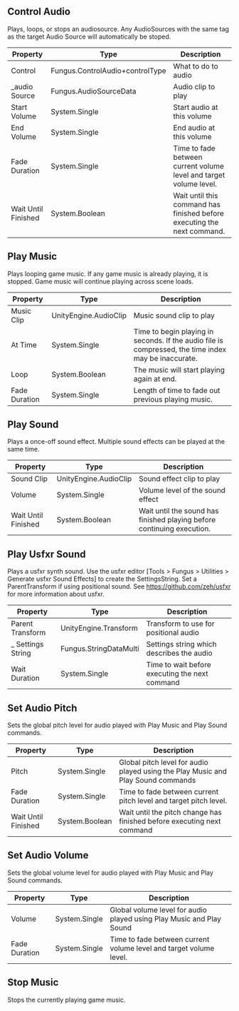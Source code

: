 ## Control Audio
Plays, loops, or stops an audiosource. Any AudioSources with the same tag as the target Audio Source will automatically be stoped.

Property | Type | Description
 --- | --- | ---
Control | Fungus.ControlAudio+controlType | What to do to audio
_audio Source | Fungus.AudioSourceData | Audio clip to play
Start Volume | System.Single | Start audio at this volume
End Volume | System.Single | End audio at this volume
Fade Duration | System.Single | Time to fade between current volume level and target volume level.
Wait Until Finished | System.Boolean | Wait until this command has finished before executing the next command.

## Play Music
Plays looping game music. If any game music is already playing, it is stopped. Game music will continue playing across scene loads.

Property | Type | Description
 --- | --- | ---
Music Clip | UnityEngine.AudioClip | Music sound clip to play
At Time | System.Single | Time to begin playing in seconds. If the audio file is compressed, the time index may be inaccurate.
Loop | System.Boolean | The music will start playing again at end.
Fade Duration | System.Single | Length of time to fade out previous playing music.

## Play Sound
Plays a once-off sound effect. Multiple sound effects can be played at the same time.

Property | Type | Description
 --- | --- | ---
Sound Clip | UnityEngine.AudioClip | Sound effect clip to play
Volume | System.Single | Volume level of the sound effect
Wait Until Finished | System.Boolean | Wait until the sound has finished playing before continuing execution.

## Play Usfxr Sound
Plays a usfxr synth sound. Use the usfxr editor [Tools > Fungus > Utilities > Generate usfxr Sound Effects] to create the SettingsString. Set a ParentTransform if using positional sound. See https://github.com/zeh/usfxr for more information about usfxr.

Property | Type | Description
 --- | --- | ---
Parent Transform | UnityEngine.Transform | Transform to use for positional audio
_ Settings String | Fungus.StringDataMulti | Settings string which describes the audio
Wait Duration | System.Single | Time to wait before executing the next command

## Set Audio Pitch
Sets the global pitch level for audio played with Play Music and Play Sound commands.

Property | Type | Description
 --- | --- | ---
Pitch | System.Single | Global pitch level for audio played using the Play Music and Play Sound commands
Fade Duration | System.Single | Time to fade between current pitch level and target pitch level.
Wait Until Finished | System.Boolean | Wait until the pitch change has finished before executing next command

## Set Audio Volume
Sets the global volume level for audio played with Play Music and Play Sound commands.

Property | Type | Description
 --- | --- | ---
Volume | System.Single | Global volume level for audio played using Play Music and Play Sound
Fade Duration | System.Single | Time to fade between current volume level and target volume level.

## Stop Music
Stops the currently playing game music.
